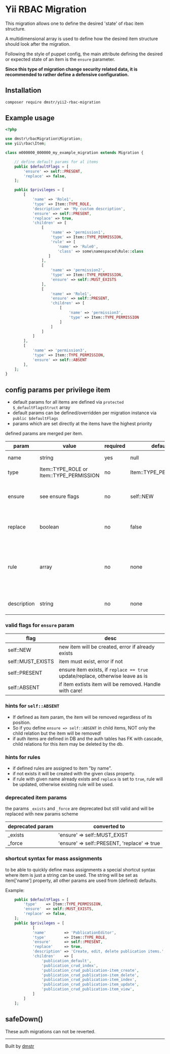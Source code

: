 # Yii RBAC Migration

This migration allows one to define the desired 'state' of rbac item structure.

A multidimensional array is used to define how the desired item structure should look after the migration.

Following the style of puppet config, the main attribute defining the desired or 
expected state of an item is the `ensure` parameter.

**Since this type of migration change security related data, it is recommended to rather define a defensive configuration.**

## Installation

```bash
composer require dmstr/yii2-rbac-migration
```

## Example usage

```php
<?php

use dmstr\rbacMigration\Migration;
use yii\rbac\Item;

class m000000_000000_my_example_migration extends Migration {

    // define default params for al items
    public $defaultFlags = [
        'ensure' => self::PRESENT,
        'replace' => false,
    ];

    public $privileges = [
        [
            'name' => 'Role1',
            'type' => Item::TYPE_ROLE,
            'description' => 'My custom description',
            'ensure' => self::PRESENT,
            'replace' => true,
            'children' => [
                [
                    'name' => 'permission1',
                    'type' => Item::TYPE_PERMISSION,
                    'rule' => [
                       'name' => 'Rule0',
                       'class' => some\namespaced\Rule::class
                   ]
                ],
                [
                    'name' => 'permission2',
                    'type' => Item::TYPE_PERMISSION,
                    'ensure' => self::MUST_EXISTS
                ],
                [
                    'name' => 'Role1',
                    'ensure' => self::PRESENT,
                    'children' => [
                        [
                            'name' => 'permission3',
                            'type' => Item::TYPE_PERMISSION
                        ]
                    ]
                ]
            ]
        ],
        [
            'name' => 'permission3',
            'type' => Item::TYPE_PERMISSION,
            'ensure' => self::ABSENT
        ],
    ];
}
```

## config params per privilege item

- default params for all items are defined via `protected $_defaultFlagsStruct` array
- default params can be defined/overridden per migration instance via `public $defaultFlags`
- params which are set directly at the items have the highest priority 

defined params are merged per item.

| param  | value   | required | default               | description                                                    |
|--------|---------| ---------|-----------------------|----------------------------------------------------------------|
| name   | string  | yes      | null                  | rbac item name                                                 |
| type   | Item::TYPE_ROLE or Item::TYPE_PERMISSION | no | Item::TYPE_PERMISSION | rbac item type                                                 |
| ensure | see ensure flags | no | self::NEW             | ensure state of the item after and before migration            |
| replace | boolean | no | false                 | weather item will be updated if exists                         |
| rule | array | no | none                  | array of name, class properties that will be used as rule for this item |
| description | string | no | none                  | description property of the item                               |


### valid flags for `ensure` param

| flag | desc                                                                                                                                   |
| -----|----------------------------------------------------------------------------------------------------------------------------------------|
| self::NEW | new item will be created, error if already exists                                                                                      |
| self::MUST_EXISTS | item must exist, error if not                                                                                                          |
| self::PRESENT | ensure item exists, if `replace == true` update/replace, otherwise leave as is                                                         |
| self::ABSENT | if item extists item will be removed. Handle with care! |

### hints for `self::ABSENT`

- If defined as item param, the item will be removed regardless of its position.
- So if you define `ensure => self::ABSENT` in child items, NOT only the child relation but the item will be removed!
- if auth items are defined in DB and the auth tables has FK with cascade, child relations for this item may be deleted by the db.

### hints for rules

- if defined rules are assigned to item "by name".
- if not exists it will be created with the given class property.
- if rule with given name already exists and `replace` is set to `true`, rule will be updated, otherwise existing rule will be used. 

### deprecated item params

the params `_exists` and  `_force` are deprecated but still valid and will be replaced with new params scheme

| deprecated param | converted to                                 |
| -----------------|----------------------------------------------|
| _exists          | 'ensure' => self::MUST_EXIST                 |
| _force           | 'ensure' => self::PRESENT, 'replace' => true |

### shortcut syntax for mass assignments

to be able to quickly define mass assignments a special shortcut syntax where item is just a string can be used.
The string will be set as item['name'] property, all other params are used from (defined) defaults.

Example:

```php
    public $defaultFlags = [
        'type'    => Item::TYPE_PERMISSION,
        'ensure'  => self::MUST_EXISTS,
        'replace' => false,
    ];
    public $privileges = [
            [
            'name'        => 'PublicationEditor',
            'type'        => Item::TYPE_ROLE,
            'ensure'      => self::PRESENT,
            'replace'     => true,
            'description' => 'Create, edit, delete publication items.',
            'children'    => [
                'publication_default',
                'publication_crud_index',
                'publication_crud_publication-item_create',
                'publication_crud_publication-item_delete',
                'publication_crud_publication-item_index',
                'publication_crud_publication-item_update',
                'publication_crud_publication-item_view',
            ]
        ]
    ];

```

## safeDown()

These auth migrations can not be reverted.

---

Built by [dmstr](http://diemeisterei.de)
